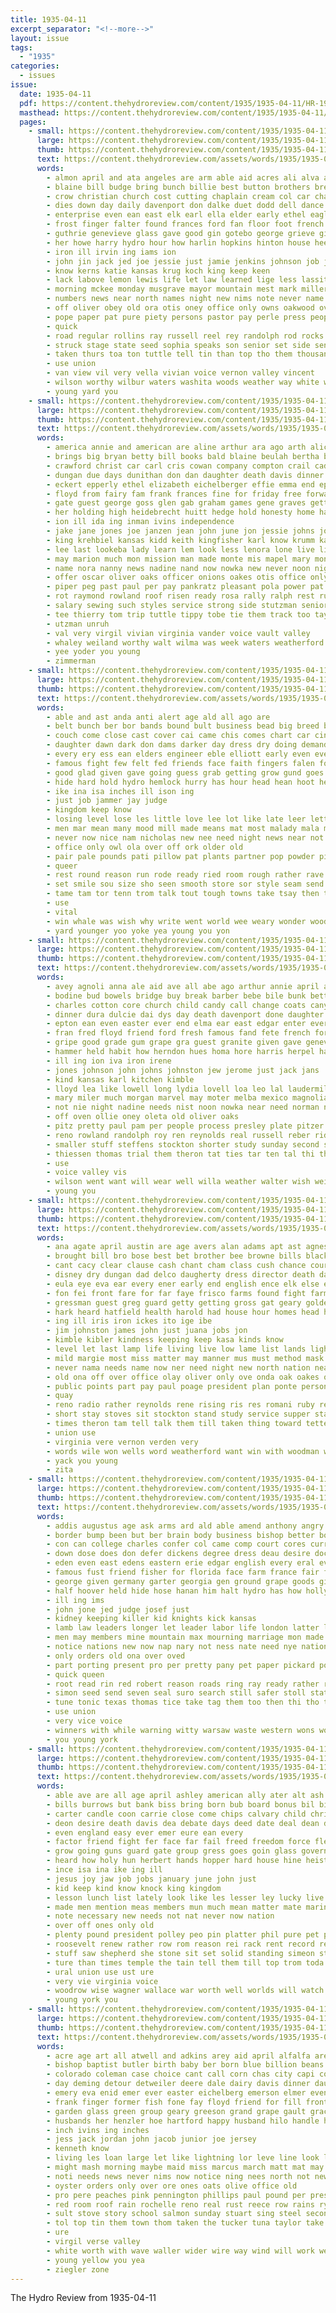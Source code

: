 ```yaml
---
title: 1935-04-11
excerpt_separator: "<!--more-->"
layout: issue
tags:
  - "1935"
categories:
  - issues
issue:
  date: 1935-04-11
  pdf: https://content.thehydroreview.com/content/1935/1935-04-11/HR-1935-04-11.pdf
  masthead: https://content.thehydroreview.com/content/1935/1935-04-11/masthead/HR-1935-04-11.jpg
  pages:
    - small: https://content.thehydroreview.com/content/1935/1935-04-11/small/HR-1935-04-11-01.jpg
      large: https://content.thehydroreview.com/content/1935/1935-04-11/large/HR-1935-04-11-01.jpg
      thumb: https://content.thehydroreview.com/content/1935/1935-04-11/thumbnails/HR-1935-04-11-01.jpg
      text: https://content.thehydroreview.com/assets/words/1935/1935-04-11/HR-1935-04-11-01.txt
      words:
        - almon april and ata angeles are arm able aid acres ali alva army alspaugh all apache
        - blaine bill budge bring bunch billie best button brothers bread bout beck bridgeport been bradley barbar business burk bruce bui blood bob but board bright bar barber balance bonus band bert box baptist brother boschert binger back branson bobbie both bell boys beasley burkhalter ben butter bank bills braly bones ban bowling bethel beans brought buy
        - crow christian church cost cutting chaplain cream col car chapel cushion charley cole check clyde conte cases custer curtain coenen class chorley carl colony caddo cast cha case city chris call cartwright cover cause chief clinton clerk con cotton cordell cobb came company cantrell can carnegie cyril churches county cattle charles clash charlie congress course
        - dies down day daily davenport don dalke duet dodd dell dance doing death director daughter done dill dust days date
        - enterprise even ean east elk earl ella elder early ethel eagle eastern ewing enter every economy engineer earnest
        - frost finger falter found frances ford fan floor foot french far fail friday frank finley felton fresh free fair fee fruit fin from fand force fort farm few francis fream for fought full fall first front field fell frohock fone fing
        - guthrie genevieve glass gave good gin gotebo george grieve girone grain gene goes gressman goods gundy gorman given goodpasture going griffin group garnett grover geary givens guy gravel granite goodrich ground grand ger grade
        - her howe harry hydro hour how harlin hopkins hinton house heen hard hesser head halter homes hamilton hester hammon him henke held hardware hile hundred honor holmes henry hamil had herd hayden holding home health homa hugh high has hurt hold horace herndon heads hee himes howard hugo hand
        - iron ill irvin ing iams ion
        - john jin jack jed joe jessie just jamie jenkins johnson job james
        - know kerns katie kansas krug koch king keep keen
        - lack labove lemon lewis life let law learned lige less lassiter lesson letter los lackey learn lead limes langdon lake lucille little land lester loose like losing lookeba ling leedy love list lief lone left last lon long later luck lessen lose lee
        - morning mckee monday musgrave mayor mountain mest mark miller might moment majors maple mcphearson moral may miss must mail minor method money man mcbride men music much marsh most meats many means march more milk miles mighty mone matter made
        - numbers news near north names night new nims note never name not noon neal
        - off oliver obey old ora otis oney office only owns oakwood over olive opal
        - pope paper pat pure piety persons pastor pay perle press people poor police piece perey profit plenty pla phillip present place peoples part past prior public points patton page porter perfect
        - quick
        - road regular rollins ray russell reel rey randolph rod rocks res ralph routh reno reading rowan rates reason roles run records roads rack route rogers reid roy room real robert rolls
        - struck stage state seed sophia speaks son senior set side send still second simpson sells spann sack siater seem stover saturday seats single selling sister schools story seven stockton step saw show spies school storm stolen schantz shorty sell store simson swan strange station sheriff stole shows smith sus scarth soon spring sunday short said swartzendruber staples sill stops sting session shown shield samples see song she star sutton
        - taken thurs toa ton tuttle tell tin than top tho them thousand thing trucks tippy talkington trail teacher too toe tian towns take times telling thurmond tooman the turn theron track tor thomas then
        - use union
        - van view vil very vella vivian voice vernon valley vincent
        - wilson worthy wilbur waters washita woods weather way white was wood weatherford with works won work watson worst wit wilburn wish weeks weak walker went worms winsor wife well wil welborn washington will west water words week
        - young yard you
    - small: https://content.thehydroreview.com/content/1935/1935-04-11/small/HR-1935-04-11-02.jpg
      large: https://content.thehydroreview.com/content/1935/1935-04-11/large/HR-1935-04-11-02.jpg
      thumb: https://content.thehydroreview.com/content/1935/1935-04-11/thumbnails/HR-1935-04-11-02.jpg
      text: https://content.thehydroreview.com/assets/words/1935/1935-04-11/HR-1935-04-11-02.txt
      words:
        - america annie and american are aline arthur ara ago arth alice adams all amos april
        - brings big bryan betty bill books bald blaine beulah bertha broad bryson buddy burkhalter been billy bee brown bebe bonds basket back brought bennett bradley better bail ball bird buy bue belle bett best but bills balden banks bank business
        - crawford christ car carl cris cowan company compton crail caddo carman can check cook crissman close cool cast corn cash county cantrell colony cashier cheap custer cheeks collier card cedar church college christine class cox col clara chet charles come cody city
        - dungan due days dunithan don dan daughter death davis dinner day dun daughters dickerson during dorothy dage ditmore dewey david
        - eckert epperly ethel elizabeth eichelberger effie emma end epton ess eugene easter elk every edna ean ela earl eason enter
        - floyd from fairy fam frank frances fine for friday free forward fund freedom fly few felton flower fellers friends fred flowers fair far
        - gate guest george goss glen gab graham games gene graves getting golden gar graff grande guess good green grover glass goodpasture
        - her holding high heidebrecht huitt hedge hold honesty home hattie herbert hunter hill house hope huddleston held had harris hinton health hubert hydro hosey harding hopewell hartis homa henry helen howard hamilton has
        - ion ill ida ing inman ivins independence
        - jake jane jones joe janzen jean john june jon jessie johns jordan jenn
        - king krehbiel kansas kidd keith kingfisher karl know krumm kate kitchen
        - lee last lookeba lady learn lem look less lenora lone live life little lynn loretta labor lewis learned lose living lily light lloyd leonard lou lawrence lemon louise lake lacy lasley lucille longer let like large lora lena lynch lace leis leisure
        - may marion much mon mission man made monte mis mapel mary montgomery mabel money morris mccormack morning melba members melton mcbride must miss maisie marguerite more monday method music march maynard magic mckee miller mel men moore mattie marie mile
        - name nora nanny news nadine nand now nowka new never noon night neighbors nina not neil niehues niece nephew
        - offer oscar oliver oaks officer onions oakes otis office only opal oren
        - piper peg past paul per pay pankratz pleasant pola power pat part pole place parks plants pearl pierce peoples pitzer present potter president
        - rot raymond rowland roof risen ready rosa rally ralph rest russell real randolph rust reno robert range reber rhoads ray ruby rie
        - salary sewing such styles service strong side stutzman senior still surplus sam short sunday swartzendruber shelton saturday smith stock stove shue sunda see sutton saving state sister sell stand soon school subject servant standard shows she sun stone stocks schools sin sons sick son star
        - tee thierry tom trip tuttle tippy tobe tie them track too taylor tod turn texas talkington thurs the top tell teacher
        - utzman unruh
        - val very virgil vivian virginia vander voice vault valley
        - whaley weiland worthy walt wilma was week waters weatherford writer why wade will well way willie welcome west with washington work wild wanda weeks world williams went wilbur winona ward wait
        - yee yoder you young
        - zimmerman
    - small: https://content.thehydroreview.com/content/1935/1935-04-11/small/HR-1935-04-11-03.jpg
      large: https://content.thehydroreview.com/content/1935/1935-04-11/large/HR-1935-04-11-03.jpg
      thumb: https://content.thehydroreview.com/content/1935/1935-04-11/thumbnails/HR-1935-04-11-03.jpg
      text: https://content.thehydroreview.com/assets/words/1935/1935-04-11/HR-1935-04-11-03.txt
      words:
        - able and ast anda anti alert age ald all ago are
        - belt bunch ber bor bands bound bult business bead big breed blood brides been broker bark bright bis begun boots break bel brings blue boys butcher began but buy bires brandon blackmore bins born bon back ben
        - couch come close cast cover cai came chis comes chart car cink cream course center camp chin certain cook cake child compass chance coons cases con cash clear can city cant
        - daughter dawn dark don dams darker day dress dry doing demand dimes down die double duval deep drew deer done
        - every ery ess ean elders engineer eble elliott early even ever
        - famous fight few felt fed friends face faith fingers falen fon fate feather full front fire fand fost for frock far funny fast first fresh from found
        - good glad given gave going guess grab getting grow gund goes gett
        - hide hard hold hydro hemlock hurry has hour head hean hoot her house harold hile holbrook held hea hand half heritage him how had harness heard
        - ike ina isa inches ill ison ing
        - just job jammer jay judge
        - kingdom keep know
        - losing level lose les little love lee lot like late leer letter look last lier lovely lips law long lower live lame let
        - men mar mean many mood mill made means mat most malady mala must mun morrow morning money more mercy maybe miss matter much man might may manner
        - never now nice nam nicholas new nee need night news near not ner
        - office only owl ola over off ork older old
        - pair pale pounds pati pillow pat plants partner pop powder piston pool porting press pan points price pay part perfect place people pear pow
        - queer
        - rest round reason run rode ready ried room rough rather rave
        - set smile sou size sho seen smooth store sor style seam send swam small special seeds start saw surface safe story shelter smart serb supper sires stan steel stock sirls sue short son strength sing stuck slow say slim season stuff seems shoulder step soon snow sot shanty stay she starts second stammer see sleep standing said stranger sit such silk sell swing steed sat satin speak strange station standard
        - tame tam tor tenn trom talk tout tough towns take tsay then trane tell try tha the tin tine tat top taney timber town ton than tue them too ting titus turn trail
        - use
        - vital
        - win whale was wish why write went world wee weary wonder wood wind working wat whistle will white week wiser well weekly wool with wear way woods worth want
        - yard younger yoo yoke yea young you yon
    - small: https://content.thehydroreview.com/content/1935/1935-04-11/small/HR-1935-04-11-04.jpg
      large: https://content.thehydroreview.com/content/1935/1935-04-11/large/HR-1935-04-11-04.jpg
      thumb: https://content.thehydroreview.com/content/1935/1935-04-11/thumbnails/HR-1935-04-11-04.jpg
      text: https://content.thehydroreview.com/assets/words/1935/1935-04-11/HR-1935-04-11-04.txt
      words:
        - avey agnoli anna ale aid ave all abe ago arthur annie april arts and are
        - bodine bud bowels bridge buy break barber bebe bile bunk better been bartgis bear blue bishop bob blanke blum business bryan began bie bone boucher
        - charles cotton core church child candy call change coats canyon clinton cope clarence city crystal clark carney came care crock chip car chi come cor creek cat clair cant cash check can caller credit clear cedar charlie collar coffee cake county cal carry citizen cox caddo cody
        - dinner dura dulcie dai dys day death davenport done daughter dams duncan dress director downey deen dot deremer doing does
        - epton ean even easter ever end elma ear east edgar enter every elmer edd elk ess
        - fran fred floyd friend ford fresh famous fand fete french forget few fine far for fone fanous frances farm first fortune frank fry fam fria fell fare fudge friends friday from flora
        - gripe good grade gum grape gra guest granite given gave geneva gov glass glidewell george gate gertie gotta
        - hammer held habit how herndon hues homa hore harris herpel hanks hunnicut had herbert home hange hamilton her hohm hume har hinton hot has high howard hydro harry hinders hugh henry
        - ill ing ion iva iron irene
        - jones johnson john johns johnston jew jerome just jack jans
        - kind kansas karl kitchen kimble
        - lloyd lea like lowell long lydia lovell loa leo lal laudermilk larger lee lookeba lak last levi loy leonard lita little lynn lindsey linen lesson
        - mary miler much morgan marvel may moter melba mexico magnolia monday marvin mol more mage mound made mis members mavis matter mexican mon marriage miss manners maud money marion mcphearson many mitchell melvin martin miller
        - not nie night nadine needs nist noon nowka near need norman north newton neels nims notice novel new note now nice numbers news
        - off oven ollie oney oleta old oliver oaks
        - pitz pretty paul pam per people process presley plate pitzer part plenty press pent
        - reno rowland randolph roy ren reynolds real russell reber ridenour robert ready rome regular rag riggs richardson rode rose rook reading raymond ruth ross ray read
        - smaller stuff steffens stockton shorter study sunday second sedan seed school special smooth subject suit sickles suits saturday style sam sire such senna shipp simmons sons stay stutzman service secret sun spring strong summer shower still swartzendruber settler she swan small sister sund son say short schantz suy sir sim sida smith seem sunda spain sutton sale staph sheffer
        - thiessen thomas trial them theron tat ties tar ten tal thi the towns than try triplett too takes tailor tucker taylor
        - use
        - voice valley vis
        - wilson went want will wear well willa weather walter wish weisel white wife work word week was williams winter wykert weatherford wells ware whitchurch weeks with
        - young you
    - small: https://content.thehydroreview.com/content/1935/1935-04-11/small/HR-1935-04-11-05.jpg
      large: https://content.thehydroreview.com/content/1935/1935-04-11/large/HR-1935-04-11-05.jpg
      thumb: https://content.thehydroreview.com/content/1935/1935-04-11/thumbnails/HR-1935-04-11-05.jpg
      text: https://content.thehydroreview.com/assets/words/1935/1935-04-11/HR-1935-04-11-05.txt
      words:
        - ana agate april austin are age avers alan adams apt ast agnes ameri ask allison asa amie all archie alber able arm amend ary and aye
        - brought bill bro bose best bet brother bee browne bills black book bonds blue bank blonde back better balance bane bil ban bring bay bal buy benefield barnard boys bruckart body ber bore but bitz bert byam block been burnie bril business boy both binger
        - cant cacy clear clause cash chant cham class cush chance cour college can cost cence camp cake capi cover clinton cleo calle cap carry colon cry cote card charles came channell cambridge con car city course cases come
        - disney dry dungan dad delco daugherty dress director death day dill days dunn deol dark denham degard doing depot done during down dooley driver dou daughter door
        - eula eye eva ear every ener early end english ence elk else ell entz ema enter ean even ever easter
        - fon fei front fare for far faye frisco farms found fight farmer former flock frames felt farm fed fand face fell friday from falls field fair fals fons fort free fee faster few fire fellow froese foe first forget full floor fast file frances foot
        - gressman guest greg guard getty getting gross gat geary golden geese grand gardner grass gregory general garde goodpasture glidewell going good green guth given glass governor
        - hark heard hatfield health harold had house hour homes head henke him hinton heart howling her henry horse how holding hill howe honor harr hing hede hold hand habit hydro home has hugh
        - ing ill iris iron ickes ito ige ibe
        - jim johnston james john just juana jobs jon
        - kimble kibler kindness keeping keep kasa kinds know
        - level let last lamp life living live low lame list lands light lis laura land lunch lace lydia look large law lead ling lajuana lose little lake lie latter lar lever leonard like lows later lack lucius leon loss
        - mild margie most miss matter may manner mus must method mask monday market members many mckee men mahaney more made methvin marland montgomery murray man much march moat mar mellon mission moors miles money moser
        - never nama needs name now ner need night new north nation near not news nice names
        - old ona off over office olay oliver only ove onda oak oakes okay
        - public points part pay paul poage president plan ponte persons pea pol plant pear plants pet pro pin phillips person phoenix power present powe pirie pankratz paling past per
        - quay
        - reno radio rather reynolds rene rising ris res romani ruby reader rowan randolph river roe red roy rains reading room rie ready roberta ran ruth
        - short stay stoves sit stockton stand study service supper stairs stands seth saturday save stump said surgeon sot salary smith scott student suit state springs stem sells sunda son states sao sale stuck sper sake standard speers seeds sue stranger shy singer see speech she shall seems sales speaker say station such struck seen soe saul school story south stephenson set severe simpson sons single sour senior sparks seed style sen sill sunday small
        - times theron tam tell talk them till taken thing toward tetter tok then tee tanks table ton toe too take than top tippy teer tine ten tucker tal tax the
        - union use
        - virginia vere vernon verden very
        - words wile won wells word weatherford want win with woodman wind wait way worley why work well ways wale while weeks wages welcome whitley ward wollen western weather will wesley was window william water wedding working williams week worth wood washington went wing world wil war
        - yack you young
        - zita
    - small: https://content.thehydroreview.com/content/1935/1935-04-11/small/HR-1935-04-11-06.jpg
      large: https://content.thehydroreview.com/content/1935/1935-04-11/large/HR-1935-04-11-06.jpg
      thumb: https://content.thehydroreview.com/content/1935/1935-04-11/thumbnails/HR-1935-04-11-06.jpg
      text: https://content.thehydroreview.com/assets/words/1935/1935-04-11/HR-1935-04-11-06.txt
      words:
        - addis augustus age ask arms ard ald able amend anthony angry all ama allee anne american alvin are alia aro and army
        - border bump been but ber brain body business bishop better boleyn bas blood birth brake bacon boys balle britain bank begin black bill blacks belts big back break bowels broad bus bailey berlin buchanan brought
        - con can college charles confer col came comp court cores current code chamber car cal county captain common cleveland certain comes cord chief chronic city cords capes cant congress crile
        - down dose does don defer dickens degree dress deau desire doctor donald director dia dean dole dill death day ditalia duce dull days
        - eden even east edens eastern erie edgar english every eral ever else ebb enter edward era england ent ell ean
        - famous fust friend fisher for florida face farm france fair falls free fon fix fan fight fellow from far firestone fine
        - george given germany garter georgia gen ground grape goods ging gave general ger governor grip gang gland good gins
        - half hoover held hide hose hanan him halt hydro has how holly huge heads henry holy harbin hollywood heen had hamilton homer head horse hall hand horner house hold
        - ill ing ims
        - john jone jed judge josef just
        - kidney keeping killer kid knights kick kansas
        - lamb law leaders longer let leader labor life london latter litvinov lewis line low large loosen laval learn louisville lack lose lukeman lead league laws lord
        - men may members mine mountain max mourning marriage mon made meas maine mobile mor matter must many more mans moscow much min million miners man mae
        - notice nations new now nap nary not ness nate need nye nation night news nett naval nor
        - only orders old ona over oved
        - part porting present pro per pretty pany pet paper pickard popolo policy poland polis pow pean pull powers plan president peace power people persons pass
        - quick queen
        - root read rin red robert reason roads ring ray ready rather raw rank robinson road richard roosevelt richberg ress rine raymond russian
        - simon seed send seven seal suro search still safer stoll state states sin strike slow subject snell seams soon size stone starts senator say store star sor see speed short spark she self stay sum seek sick sharp service sir second
        - tune tonic texas thomas tice take tag them too then thi tho ten the thee thele than tal takes tax tates thedford tine
        - use union
        - very vice voice
        - winners with while warning witty warsaw waste western wons wood wish wages worst white west went wear was why way weekly works worlds welcome work war win will world
        - you young york
    - small: https://content.thehydroreview.com/content/1935/1935-04-11/small/HR-1935-04-11-07.jpg
      large: https://content.thehydroreview.com/content/1935/1935-04-11/large/HR-1935-04-11-07.jpg
      thumb: https://content.thehydroreview.com/content/1935/1935-04-11/thumbnails/HR-1935-04-11-07.jpg
      text: https://content.thehydroreview.com/assets/words/1935/1935-04-11/HR-1935-04-11-07.txt
      words:
        - able ave are all age april ashley american ally ater alt ash and adi aber
        - bills burrows but bank biss bring born bub board bonus bil biba bend ball bill bitter brain brothers bruckart buy brandon bottles bowels brought balls brazen been body birth
        - carter candle coon carrie close come chips calvary child christ cong con conde cop can congress car cross chance
        - deon desire death davis dea debate days deed date deal dean desir done doing down deep dent die degree does double due delay
        - even england easy ever emer eure ean every
        - factor friend fight fer face far fail freed freedom force flesh felt first floor full famous for fone from fand fall free found friends folk fore french fos field
        - grow going guns guard gate group gress goes goin glass governor gave gee gen george good grand general
        - heard how holy hun herbert hands hopper hard house hine heist home hot him has hold hopkins holding hever hom hearty had hoover hydro
        - ince isa ina ike ing ill
        - jesus joy jaw job jobs january june john just
        - kid keep kind know knock king kingdom
        - lesson lunch list lately look like les lesser ley lucky live life longer lov likely living last law let luke lower leaders loan
        - made men mention meas members mun much mean matter mate marine may many money man more mess mowdy meal marines morning must moses most mans merchant mora memory
        - note necessary new needs not nat never now nation
        - over off ones only old
        - plenty pound president polley peo pin platter phil pure pet poor proud powder press pass power public people persons passage place person piece present pick
        - roosevelt renew rather row rom reason rei rack rent record register
        - stuff saw shepherd she stone sit set solid standing simeon stage such sessions savi silver seen settles swell sparkle sand simoni sup senator sin summer soul setting seed stay savio ship say sou shaft slow show still session son supe sins sen stroke situ
        - ture than times temple the tain tell them till top trom toda topic taken tough tory turn too tee tha takes thing take then
        - ural union use ust ure
        - very vie virginia voice
        - woodrow wise wagner wallace war worth well worlds will watch words work washington way western wilson weit ward want wan with william wilt weeks winding was wish world wil while win weekly
        - young york you
    - small: https://content.thehydroreview.com/content/1935/1935-04-11/small/HR-1935-04-11-08.jpg
      large: https://content.thehydroreview.com/content/1935/1935-04-11/large/HR-1935-04-11-08.jpg
      thumb: https://content.thehydroreview.com/content/1935/1935-04-11/thumbnails/HR-1935-04-11-08.jpg
      text: https://content.thehydroreview.com/assets/words/1935/1935-04-11/HR-1935-04-11-08.txt
      words:
        - acre age art all atwell and adkins arey aid april alfalfa are amy arkansas
        - bishop baptist butler birth baby ber born blue billion beans bottle bulk black belts business box bis bring bethany been bank bales brave both bartley body but back binger big buy bottom best better boy biles blow bethel block
        - colorado coleman case choice cant call corn chas city capi comber counts clark change car clinton church chris cheese credit cost comfort coach cane cotton collier college clover come crosswhite can center congress cream
        - day deming detour detweiler deere dale dairy davis dinner daughter dust dooley dollar
        - emery eva enid emer ever easter eichelberg emerson elmer even economy erwin every
        - frank finger former fish fone fay floyd friend for fill front fond fire foot farm fruit friends flakes filling free ford first fancy fall fred full from frame fly flock friday foe
        - garden glass green group geary greeson grand grape gault grace gage grimm gang gift garber gary griffin grady glen gold gas grain grad gallon good goss
        - husbands her henzler hoe hartford happy husband hilo handle horse hay harl hum had haye hugh hydro honey hail hazel hammer hinton how hour hair home hudson has hundred hart
        - inch ivins ing inches
        - jess jack jordan john jacob junior joe jersey
        - kenneth know
        - living les loan large let like lightning lor leve line look lionel less lam lon longer live layer little lent lower late love lay lister lemon leedy league
        - might mash morning maybe maid miss marcus march matt mat may market meal mayme men masoner moist miller much miles marshall monday mules must more makins moline man milk medal mustard
        - noti needs news never nims now notice ning nees north not new name nore names
        - oyster orders only over ore ones oats olive office old
        - pro pere peaches pink pennington phillips paul pound per present prayer page pearl pounds pauls pay pretty paper payne power pete pitzer pany pitcher prairie pei piano pore perfect pump powder
        - red room roof rain rochelle reno real rust reece row rains rye rent regular route
        - sult stove story school salmon sunday stuart sing steel second super sell short shaw still say sale sermon she speier starring small see saa seats spice sweet sack smooth shilling sauce subject soon storm sung saturday season smith salt seat span seeds seen shearing storms springs stock space sand shape square settle son store station stack seed star scottie shell
        - tol top tin them town thom taken the tucker tuna taylor take than tian try ton
        - ure
        - virgil verse valley
        - white worth with wave waller wider wire way wind will work weatherford william week wilson wheat wish weight was walter want went wells washington west why wray while
        - young yellow you yea
        - ziegler zone
---
```


The Hydro Review from 1935-04-11

<!--more-->

